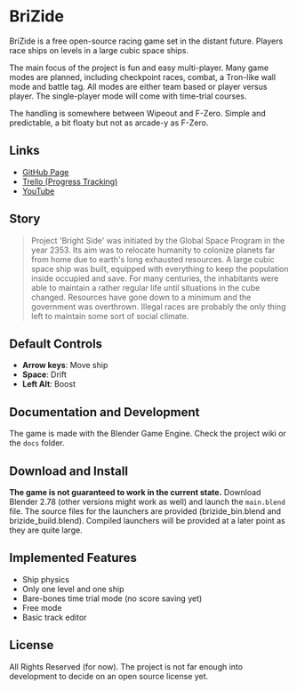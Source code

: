 # BriZide

BriZide is a free open-source racing game set in the distant future.
Players race ships on levels in a large cubic space ships.

The main focus of the project is fun and easy multi-player.
Many game modes are planned, including checkpoint races, combat, 
a Tron-like wall mode and battle tag. All modes are either team based 
or player versus player.
The single-player mode will come with time-trial courses.

The handling is somewhere between Wipeout and F-Zero. Simple and predictable,
a bit floaty but not as arcade-y as F-Zero.

## Links

+ [GitHub Page](http://yethiel.github.io/BriZide)
+ [Trello (Progress Tracking)](https://trello.com/b/rlifnl3U/brizide)
+ [YouTube](https://www.youtube.com/playlist?list=PLIkM0Lr0_PBD2wVuWs1Waj-bJKDU-VqQ9)

## Story

> Project 'Bright Side' was initiated by the Global Space Program in the year 2353. Its aim was to relocate humanity to colonize planets far from home due to earth's long exhausted resources. A large cubic space ship was built, equipped with everything to keep the population inside occupied and save. For many centuries, the inhabitants were able to maintain a rather regular life until situations in the cube changed. Resources have gone down to a minimum and the government was overthrown. Illegal races are probably the only thing left to maintain some sort of social climate.

## Default Controls

+ **Arrow keys**: Move ship
+ **Space**: Drift
+ **Left Alt**: Boost

## Documentation and Development
The game is made with the Blender Game Engine.
Check the project wiki or the `docs` folder.

## Download and Install

**The game is not guaranteed to work in the current state.**
Download Blender 2.78 (other versions might work as well) and launch the `main.blend` file.
The source files for the launchers are provided (brizide_bin.blend and brizide_build.blend).
Compiled launchers will be provided at a later point as they are quite large.

## Implemented Features
+ Ship physics
+ Only one level and one ship
+ Bare-bones time trial mode (no score saving yet)
+ Free mode
+ Basic track editor

## License

All Rights Reserved (for now). The project is not far enough into development 
to decide on an open source license yet.

